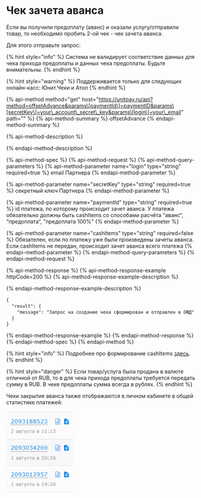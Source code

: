 # Чек зачета аванса

Если вы получили предоплату \(аванс\) и оказали услугу/отправили товар, то необходимо пробить 2-ой чек - чек зачета аванса. 

Для этого отправьте запрос:

{% hint style="info" %}
Система не валидирует соответствие данных для чека прихода предоплаты и данных чека предоплаты. Будьте внимательны.
{% endhint %}

{% hint style="warning" %}
Поддерживается только для следующих онлайн-касс: Юнит.Чеки и Атол
{% endhint %}

{% api-method method="get" host="https://unitpay.ru/api?method=offsetAdvance&params\[paymentId\]=paymentID&params\[secretKey\]=your\_account\_secret\_key&params\[login\]=your\_email" path="" %}
{% api-method-summary %}
offsetAdvance
{% endapi-method-summary %}

{% api-method-description %}

{% endapi-method-description %}

{% api-method-spec %}
{% api-method-request %}
{% api-method-query-parameters %}
{% api-method-parameter name="login" type="string" required=true %}
email Партнера
{% endapi-method-parameter %}

{% api-method-parameter name="secretKey" type="string" required=true %}
секретный ключ Партнера
{% endapi-method-parameter %}

{% api-method-parameter name="paymentId" type="string" required=true %}
id платежа, по которому происходит зачет аванса. У платежа обязательно должны быть cashItems со способами расчёта “аванс“, “предоплата“, "предоплата 100%"
{% endapi-method-parameter %}

{% api-method-parameter name="cashItems" type="string" required=false %}
Обязателен, если по платежу уже были произведены зачеты аванса. Если cashItems не передан, происходит зачет аванса всего платежа
{% endapi-method-parameter %}
{% endapi-method-query-parameters %}
{% endapi-method-request %}

{% api-method-response %}
{% api-method-response-example httpCode=200 %}
{% api-method-response-example-description %}

{% endapi-method-response-example-description %}

```
{
  "result": {
    "message": "Запрос на создание чека сформирован и отправлен в ОФД"
  }
}
```
{% endapi-method-response-example %}
{% endapi-method-response %}
{% endapi-method-spec %}
{% endapi-method %}

{% hint style="info" %}
Подробнее про формирование cashItems [здесь](receipt_parameters.md).
{% endhint %}

{% hint style="danger" %}
Если товар/услуга была продана в валюте отличной от RUB, то в для чека прихода предоплаты требуется передать сумму в RUB. В чеке предоплаты сумма всегда в рублях.
{% endhint %}

Чеки закрытия аванса также отображаются в личном кабинете в общей статистике платежей:  


![&#x41A;&#x43E;&#x440;&#x440;&#x435;&#x43A;&#x442;&#x43D;&#x43E;&#x435; &#x43E;&#x442;&#x43E;&#x431;&#x440;&#x430;&#x436;&#x435;&#x43D;&#x438;&#x435; &#x447;&#x435;&#x43A;&#x430; &#x441; &#x43F;&#x440;&#x435;&#x434;&#x43E;&#x43F;&#x43B;&#x430;&#x442;&#x43E;&#x439;/&#x430;&#x432;&#x430;&#x43D;&#x441;&#x43E;&#x43C; &#x438; &#x447;&#x435;&#x43A;&#x430; &#x441; &#x437;&#x430;&#x447;&#x435;&#x442;&#x43E;&#x43C; &#x430;&#x432;&#x430;&#x43D;&#x441;&#x430;](../.gitbook/assets/image%20%2878%29.png)

